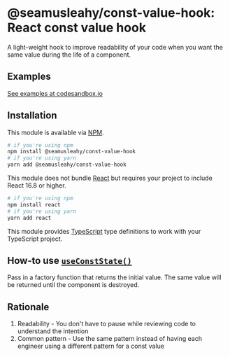 # @seamusleahy/const-value-hook: React const value hook
A light-weight hook to improve readability of your code when you want the same value during the life of a component.

## Examples

[See examples at codesandbox.io](https://codesandbox.io/s/optimistic-dust-pic29n?file=/src/App.tsx)

## Installation
This module is available via [NPM](https://www.npmjs.org).

```bash
# if you're using npm
npm install @seamusleahy/const-value-hook
# if you're using yarn
yarn add @seamusleahy/const-value-hook
```

This module does not bundle [React](https://reactjs.org/) but requires your project to include React 16.8 or higher.

```bash
# if you're using npm
npm install react
# if you're using yarn
yarn add react
```

This module provides [TypeScript](https://www.typescriptlang.org/) type definitions to work with your TypeScript project.

## How-to use [`useConstState()`](./docs/modules.md#useconststate)
Pass in a factory function that returns the initial value. 
The same value will be returned until the component is destroyed.
## Rationale
1. Readability - You don't have to pause while reviewing code to understand the intention
2. Common pattern - Use the same pattern instead of having each engineer using a different pattern for a const value